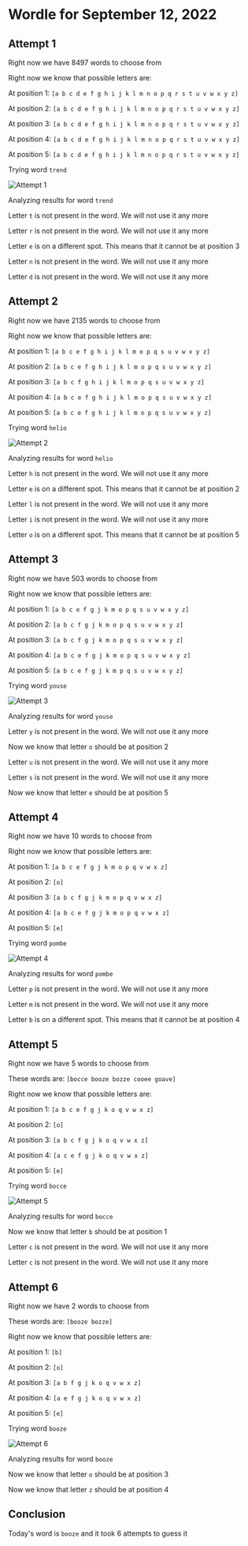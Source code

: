 # Wordle for September 12, 2022

## Attempt 1

Right now we have 8497 words to choose from

Right now we know that possible letters are:

At position 1: `[a b c d e f g h i j k l m n o p q r s t u v w x y z]`

At position 2: `[a b c d e f g h i j k l m n o p q r s t u v w x y z]`

At position 3: `[a b c d e f g h i j k l m n o p q r s t u v w x y z]`

At position 4: `[a b c d e f g h i j k l m n o p q r s t u v w x y z]`

At position 5: `[a b c d e f g h i j k l m n o p q r s t u v w x y z]`

Trying word `trend`

![Attempt 1](attempt-1.png)

Analyzing results for word `trend`

Letter `t` is not present in the word. We will not use it any more

Letter `r` is not present in the word. We will not use it any more

Letter `e` is on a different spot. This means that it cannot be at position 3

Letter `n` is not present in the word. We will not use it any more

Letter `d` is not present in the word. We will not use it any more



## Attempt 2

Right now we have 2135 words to choose from

Right now we know that possible letters are:

At position 1: `[a b c e f g h i j k l m o p q s u v w x y z]`

At position 2: `[a b c e f g h i j k l m o p q s u v w x y z]`

At position 3: `[a b c f g h i j k l m o p q s u v w x y z]`

At position 4: `[a b c e f g h i j k l m o p q s u v w x y z]`

At position 5: `[a b c e f g h i j k l m o p q s u v w x y z]`

Trying word `helio`

![Attempt 2](attempt-2.png)

Analyzing results for word `helio`

Letter `h` is not present in the word. We will not use it any more

Letter `e` is on a different spot. This means that it cannot be at position 2

Letter `l` is not present in the word. We will not use it any more

Letter `i` is not present in the word. We will not use it any more

Letter `o` is on a different spot. This means that it cannot be at position 5



## Attempt 3

Right now we have 503 words to choose from

Right now we know that possible letters are:

At position 1: `[a b c e f g j k m o p q s u v w x y z]`

At position 2: `[a b c f g j k m o p q s u v w x y z]`

At position 3: `[a b c f g j k m o p q s u v w x y z]`

At position 4: `[a b c e f g j k m o p q s u v w x y z]`

At position 5: `[a b c e f g j k m p q s u v w x y z]`

Trying word `youse`

![Attempt 3](attempt-3.png)

Analyzing results for word `youse`

Letter `y` is not present in the word. We will not use it any more

Now we know that letter `o` should be at position 2

Letter `u` is not present in the word. We will not use it any more

Letter `s` is not present in the word. We will not use it any more

Now we know that letter `e` should be at position 5



## Attempt 4

Right now we have 10 words to choose from

Right now we know that possible letters are:

At position 1: `[a b c e f g j k m o p q v w x z]`

At position 2: `[o]`

At position 3: `[a b c f g j k m o p q v w x z]`

At position 4: `[a b c e f g j k m o p q v w x z]`

At position 5: `[e]`

Trying word `pombe`

![Attempt 4](attempt-4.png)

Analyzing results for word `pombe`

Letter `p` is not present in the word. We will not use it any more

Letter `m` is not present in the word. We will not use it any more

Letter `b` is on a different spot. This means that it cannot be at position 4



## Attempt 5

Right now we have 5 words to choose from

These words are: `[bocce booze bozze cooee goave]`

Right now we know that possible letters are:

At position 1: `[a b c e f g j k o q v w x z]`

At position 2: `[o]`

At position 3: `[a b c f g j k o q v w x z]`

At position 4: `[a c e f g j k o q v w x z]`

At position 5: `[e]`

Trying word `bocce`

![Attempt 5](attempt-5.png)

Analyzing results for word `bocce`

Now we know that letter `b` should be at position 1

Letter `c` is not present in the word. We will not use it any more

Letter `c` is not present in the word. We will not use it any more



## Attempt 6

Right now we have 2 words to choose from

These words are: `[booze bozze]`

Right now we know that possible letters are:

At position 1: `[b]`

At position 2: `[o]`

At position 3: `[a b f g j k o q v w x z]`

At position 4: `[a e f g j k o q v w x z]`

At position 5: `[e]`

Trying word `booze`

![Attempt 6](attempt-6.png)

Analyzing results for word `booze`

Now we know that letter `o` should be at position 3

Now we know that letter `z` should be at position 4

## Conclusion

Today's word is `booze` and it took 6 attempts to guess it

